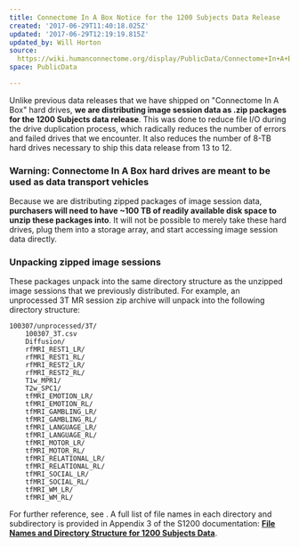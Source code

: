 ```yaml
---
title: Connectome In A Box Notice for the 1200 Subjects Data Release
created: '2017-06-29T11:40:18.025Z'
updated: '2017-06-29T12:19:19.815Z'
updated_by: Will Horton
source: 
  https://wiki.humanconnectome.org/display/PublicData/Connectome+In+A+Box+Notice+for+the+1200+Subjects+Data+Release
space: PublicData

---
```

Unlike previous data releases that we have shipped on "Connectome In A Box" hard drives, **we are distributing image session data as .zip packages for the 1200 Subjects data release**. This was done to reduce file I/O during the drive duplication process, which radically reduces the number of errors and failed drives that we encounter. It also reduces the number of 8-TB hard drives necessary to ship this data release from 13 to 12. 

### Warning: Connectome In A Box hard drives are meant to be used as data transport vehicles

Because we are distributing zipped packages of image session data, **purchasers will need to have ~100 TB of readily available disk space to unzip these packages into**. It will not be possible to merely take these hard drives, plug them into a storage array, and start accessing image session data directly. 

### Unpacking zipped image sessions

These packages unpack into the same directory structure as the unzipped image sessions that we previously distributed. For example, an unprocessed 3T MR session zip archive will unpack into the following directory structure: 

```
100307/unprocessed/3T/
	100307_3T.csv
	Diffusion/
	rfMRI_REST1_LR/
	rfMRI_REST1_RL/
	rfMRI_REST2_LR/
	rfMRI_REST2_RL/
	T1w_MPR1/
	T2w_SPC1/
	tfMRI_EMOTION_LR/
	tfMRI_EMOTION_RL/
	tfMRI_GAMBLING_LR/
	tfMRI_GAMBLING_RL/
	tfMRI_LANGUAGE_LR/
	tfMRI_LANGUAGE_RL/
	tfMRI_MOTOR_LR/
	tfMRI_MOTOR_RL/
	tfMRI_RELATIONAL_LR/
	tfMRI_RELATIONAL_RL/
	tfMRI_SOCIAL_LR/
	tfMRI_SOCIAL_RL/
	tfMRI_WM_LR/
	tfMRI_WM_RL/
```

For further reference, see . A full list of file names in each directory and subdirectory is provided in Appendix 3 of the S1200 documentation: **[File Names and Directory Structure for 1200 Subjects Data](http://humanconnectome.org/storage/app/media/documentation/s1200/HCP_S1200_Release_Appendix_III.pdf)**. 

